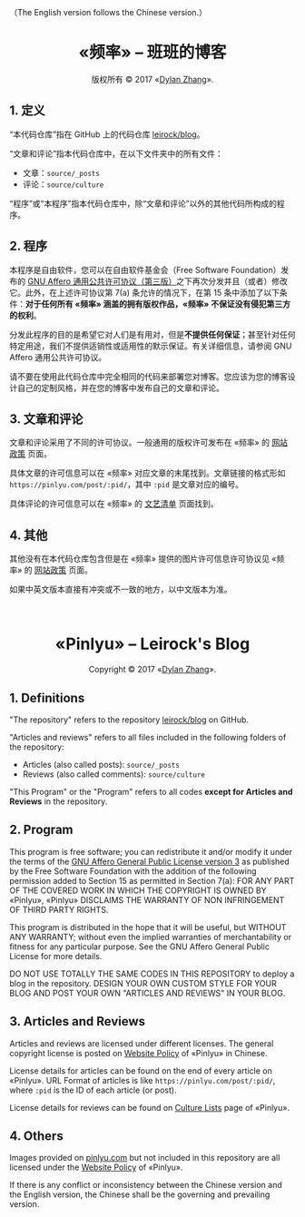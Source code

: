 （The English version follows the Chinese version.）

# <div align="center">«频率» – 班班的博客</div>

<p align="center">版权所有 © 2017 «<a href="https://dlzhang.com">Dylan Zhang</a>».</p>

## 1. 定义

“本代码仓库”指在 GitHub 上的代码仓库 [leirock/blog](https://github.com/leirock/blog)。

“文章和评论”指本代码仓库中，在以下文件夹中的所有文件：

- 文章：`source/_posts`
- 评论：`source/culture`

“程序”或“本程序”指本代码仓库中，除“文章和评论”以外的其他代码所构成的程序。

## 2. 程序

本程序是自由软件，您可以在自由软件基金会（Free Software Foundation）发布的 [GNU Affero 通用公共许可协议（第三版）](https://www.gnu.org/licenses/agpl-3.0.html)之下再次分发并且（或者）修改它。此外，在上述许可协议第 7(a) 条允许的情况下，在第 15 条中添加了以下条件：**对于任何所有 «频率» 涵盖的拥有版权作品，«频率» 不保证没有侵犯第三方的权利**。

分发此程序的目的是希望它对人们是有用对，但是**不提供任何保证**；甚至针对任何特定用途，我们不提供适销性或适用性的默示保证。有关详细信息，请参阅 GNU Affero 通用公共许可协议。

请不要在使用此代码仓库中完全相同的代码来部署您对博客。您应该为您的博客设计自己的定制风格，并在您的博客中发布自己的文章和评论。

## 3. 文章和评论

文章和评论采用了不同的许可协议。一般通用的版权许可发布在 «频率» 的 [网站政策](https://pinlyu.com/policy/) 页面。

具体文章的许可信息可以在 «频率» 对应文章的末尾找到。文章链接的格式形如 `https://pinlyu.com/post/:pid/`，其中 `:pid` 是文章对应的编号。

具体评论的许可信息可以在 «频率» 的 [文艺清单](https://pinlyu.com/culture/) 页面找到。

## 4. 其他

其他没有在本代码仓库包含但是在 «频率» 提供的图片许可信息许可协议见 «频率» 的 [网站政策](https://pinlyu.com/policy/) 页面。

如果中英文版本直接有冲突或不一致的地方，以中文版本为准。

<br />

# <div align="center">«Pinlyu» – Leirock's Blog</div>

<p align="center">Copyright © 2017 «<a href="https://dlzhang.com">Dylan Zhang</a>».</p>

## 1. Definitions

"The repository" refers to the repository [leirock/blog](https://github.com/leirock/blog) on GitHub.

"Articles and reviews" refers to all files included in the following folders of the repository:

- Articles (also called posts): `source/_posts`
- Reviews (also called comments): `source/culture`

"This Program" or the "Program" refers to all codes **except for Articles and Reviews** in the repository.

## 2. Program

This program is free software; you can redistribute it and/or modify it under the terms of the [GNU Affero General Public License version 3](https://www.gnu.org/licenses/agpl-3.0.html) as published by the Free Software Foundation with the addition of the following permission added to Section 15 as permitted in Section 7(a): FOR ANY PART OF THE COVERED WORK IN WHICH THE COPYRIGHT IS OWNED BY «Pinlyu», «Pinlyu» DISCLAIMS THE WARRANTY OF NON INFRINGEMENT OF THIRD PARTY RIGHTS.

This program is distributed in the hope that it will be useful, but WITHOUT ANY WARRANTY; without even the implied warranties of merchantability or fitness for any particular purpose. See the GNU Affero General Public License for more details.

DO NOT USE TOTALLY THE SAME CODES IN THIS REPOSITORY to deploy a blog in the repository. DESIGN YOUR OWN CUSTOM STYLE FOR YOUR BLOG AND POST YOUR OWN "ARTICLES AND REVIEWS" IN YOUR BLOG.

## 3. Articles and Reviews

Articles and reviews are licensed under different licenses. The general copyright license is posted on [Website Policy](https://pinlyu.com/policy/) of «Pinlyu» in Chinese.

License details for articles can be found on the end of every article on «Pinlyu». URL Format of articles is like `https://pinlyu.com/post/:pid/`, where `:pid` is the ID of each article (or post).

License details for reviews can be found on [Culture Lists](https://pinlyu.com/culture/) page of «Pinlyu».

## 4. Others

Images provided on [pinlyu.com](https://pinlyu.com) but not included in this repository are all licensed under the [Website Policy](https://pinlyu.com/policy/) of «Pinlyu».

If there is any conflict or inconsistency between the Chinese version and the English version, the Chinese shall be the governing and prevailing version.